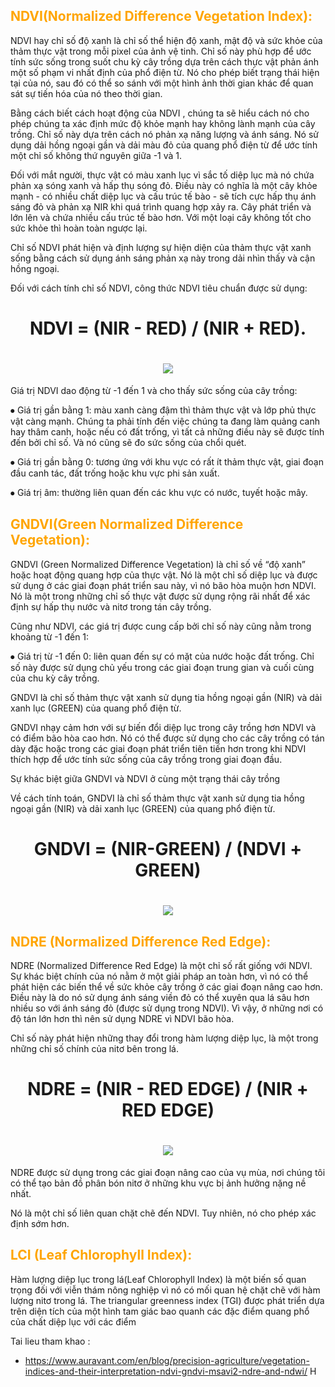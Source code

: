 

<html>
<head>
<style>
h1 {text-align: center;}

</style>
</head>
<body>
</body>
</html>
<h2 style="color:Orange;"> NDVI(Normalized Difference Vegetation Index): </h2>
NDVI hay chỉ số độ xanh là chỉ số thể hiện độ xanh, mật độ và sức khỏe của thảm thực vật trong mỗi pixel của ảnh vệ tinh.
Chỉ số này phù hợp để ước tính sức sống trong suốt chu kỳ cây trồng dựa trên cách thực vật phản ánh một số phạm vi nhất định của phổ điện từ. Nó cho phép biết trạng thái hiện tại của nó, sau đó có thể so sánh với một hình ảnh thời gian khác để quan sát sự tiến hóa của nó theo thời gian.

Bằng cách biết cách hoạt động của NDVI , chúng ta sẽ hiểu cách nó cho phép chúng ta xác định mức độ khỏe mạnh hay không lành mạnh của cây trồng. Chỉ số này dựa trên cách nó phản xạ năng lượng và ánh sáng. Nó sử dụng dải hồng ngoại gần và dải màu đỏ của quang phổ điện từ để ước tính một chỉ số không thứ nguyên giữa -1 và 1.

Đối với mắt người, thực vật có màu xanh lục vì sắc tố diệp lục mà nó chứa phản xạ sóng xanh và hấp thụ sóng đỏ. Điều này có nghĩa là một cây khỏe mạnh - có nhiều chất diệp lục và cấu trúc tế bào - sẽ tích cực hấp thụ ánh sáng đỏ và phản xạ NIR khi quá trình quang hợp xảy ra. Cây phát triển và lớn lên và chứa nhiều cấu trúc tế bào hơn. Với một loại cây không tốt cho sức khỏe thì hoàn toàn ngược lại.

Chỉ số NDVI phát hiện và định lượng sự hiện diện của thảm thực vật xanh sống bằng cách sử dụng ánh sáng phản xạ này trong dải nhìn thấy và cận hồng ngoại.

Đối với cách tính chỉ số NDVI, công thức NDVI tiêu chuẩn được sử dụng:

<h1 >NDVI = (NIR - RED) / (NIR + RED). </h1>

<h1> <img src="https://www.auravant.com/wp-content/uploads/2021/07/NDVI-values-by-crop-condition.jpeg"></h1>

Giá trị NDVI dao động từ -1 đến 1 và cho thấy sức sống của cây trồng:

⦁ Giá trị gần bằng 1: màu xanh càng đậm thì thảm thực vật và lớp phủ thực vật càng mạnh. Chúng ta phải tính đến việc chúng ta đang làm quảng canh hay thâm canh, hoặc nếu có đất trống, vì tất cả những điều này sẽ được tính đến bởi chỉ số. Và nó cũng sẽ đo sức sống của chổi quét.

⦁ Giá trị gần bằng 0: tương ứng với khu vực có rất ít thảm thực vật, giai đoạn đầu canh tác, đất trống hoặc khu vực phi sản xuất.

⦁ Giá trị âm: thường liên quan đến các khu vực có nước, tuyết hoặc mây.

<h2 style="color:Orange;">GNDVI(Green Normalized Difference Vegetation):</h2>
GNDVI (Green Normalized Difference Vegetation) là chỉ số về “độ xanh” hoặc hoạt động quang hợp của thực vật. Nó là một chỉ số diệp lục và được sử dụng ở các giai đoạn phát triển sau này, vì nó bão hòa muộn hơn NDVI. Nó là một trong những chỉ số thực vật được sử dụng rộng rãi nhất để xác định sự hấp thụ nước và nitơ trong tán cây trồng.

Cũng như NDVI, các giá trị được cung cấp bởi chỉ số này cũng nằm trong khoảng từ -1 đến 1:

⦁ Giá trị từ -1 đến 0: liên quan đến sự có mặt của nước hoặc đất trống. Chỉ số này được sử dụng chủ yếu trong các giai đoạn trung gian và cuối cùng của chu kỳ cây trồng.

GNDVI là chỉ số thảm thực vật xanh sử dụng tia hồng ngoại gần (NIR) và dải xanh lục (GREEN) của quang phổ điện từ.

GNDVI nhạy cảm hơn với sự biến đổi diệp lục trong cây trồng hơn NDVI và có điểm bão hòa cao hơn. Nó có thể được sử dụng cho các cây trồng có tán dày đặc hoặc trong các giai đoạn phát triển tiên tiến hơn trong khi NDVI thích hợp để ước tính sức sống của cây trồng trong giai đoạn đầu.

Sự khác biệt giữa GNDVI và NDVI ở cùng một trạng thái cây trồng

Về cách tính toán, GNDVI là chỉ số thảm thực vật xanh sử dụng tia hồng ngoại gần (NIR) và dải xanh lục (GREEN) của quang phổ điện từ.

<h1>GNDVI = (NIR-GREEN) / (NDVI + GREEN)<h1>


<h1> <img src="https://www.auravant.com/wp-content/uploads/2021/07/GNDVI-vs-NDVI-differences-at-same-crop-status.png"> </h1>



<h2 style="color:Orange;">NDRE (Normalized Difference Red Edge):</h2>
NDRE (Normalized Difference Red Edge) là một chỉ số rất giống với NDVI. Sự khác biệt chính của nó nằm ở một giải pháp an toàn hơn, vì nó có thể phát hiện các biến thể về sức khỏe cây trồng ở các giai đoạn nâng cao hơn. Điều này là do nó sử dụng ánh sáng viền đỏ có thể xuyên qua lá sâu hơn nhiều so với ánh sáng đỏ (được sử dụng trong NDVI). Vì vậy, ở những nơi có độ tán lớn hơn thì nên sử dụng NDRE vì NDVI bão hòa.

Chỉ số này phát hiện những thay đổi trong hàm lượng diệp lục, là một trong những chỉ số chính của nitơ bên trong lá.

<h1> NDRE = (NIR - RED EDGE) / (NIR + RED EDGE) </h1>

<h1> <img src="https://imgs.search.brave.com/FkcAlu7J0gYXG6x2vAeKi50AfQfEQ59WDnnPi7g7k8Q/rs:fit:514:322:1/g:ce/aHR0cDovL2V1bWV0/cmFpbi5vcmcvZGF0/YS8zLzM2L2ZsYXNo/LzM2LmpwZw" > </h1>
NDRE được sử dụng trong các giai đoạn nâng cao của vụ mùa, nơi chúng tôi có thể tạo bản đồ phân bón nitơ ở những khu vực bị ảnh hưởng nặng nề nhất.

Nó là một chỉ số liên quan chặt chẽ đến NDVI. Tuy nhiên, nó cho phép xác định sớm hơn.

 <h2 style="color:Orange;">LCI (Leaf Chlorophyll Index):</h2>
Hàm lượng diệp lục  trong lá(Leaf Chlorophyll Index) là một biến số quan trọng đối với viễn thám nông nghiệp vì nó có mối quan hệ chặt chẽ với hàm lượng nitơ trong lá. The triangular greenness index (TGI) được phát triển dựa trên diện tích của một hình tam giác bao quanh các đặc điểm quang phổ của chất diệp lục với các điểm





Tai lieu tham khao : 
- https://www.auravant.com/en/blog/precision-agriculture/vegetation-indices-and-their-interpretation-ndvi-gndvi-msavi2-ndre-and-ndwi/
H
